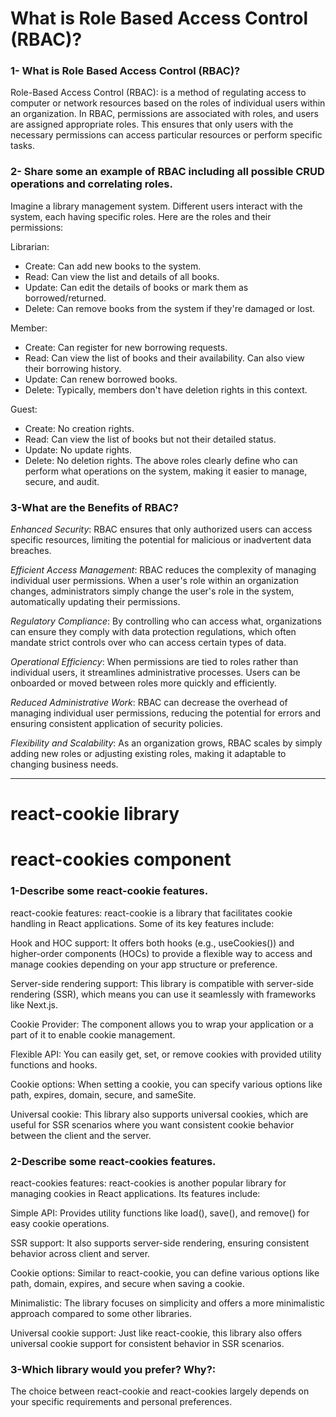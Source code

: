 # What is Role Based Access Control (RBAC)?
### 1- What is Role Based Access Control (RBAC)?

Role-Based Access Control (RBAC): is a method of regulating access to computer or network resources based on the roles of individual users within an organization. In RBAC, permissions are associated with roles, and users are assigned appropriate roles. This ensures that only users with the necessary permissions can access particular resources or perform specific tasks.

### 2- Share some an example of RBAC including all possible CRUD operations and correlating roles.

Imagine a library management system. Different users interact with the system, each having specific roles. Here are the roles and their permissions:

Librarian:

- Create: Can add new books to the system.
- Read: Can view the list and details of all books.
- Update: Can edit the details of books or mark them as borrowed/returned.
- Delete: Can remove books from the system if they're damaged or lost.

Member:

- Create: Can register for new borrowing requests.
- Read: Can view the list of books and their availability. Can also view their borrowing history.
- Update: Can renew borrowed books.
- Delete: Typically, members don't have deletion rights in this context.

Guest:

- Create: No creation rights.
- Read: Can view the list of books but not their detailed status.
- Update: No update rights.
- Delete: No deletion rights.
The above roles clearly define who can perform what operations on the system, making it easier to manage, secure, and audit.


### 3-What are the Benefits of RBAC?

*Enhanced Security*: RBAC ensures that only authorized users can access specific resources, limiting the potential for malicious or inadvertent data breaches.

*Efficient Access Management*: RBAC reduces the complexity of managing individual user permissions. When a user's role within an organization changes, administrators simply change the user's role in the system, automatically updating their permissions.

*Regulatory Compliance*: By controlling who can access what, organizations can ensure they comply with data protection regulations, which often mandate strict controls over who can access certain types of data.

*Operational Efficiency*: When permissions are tied to roles rather than individual users, it streamlines administrative processes. Users can be onboarded or moved between roles more quickly and efficiently.

*Reduced Administrative Work*: RBAC can decrease the overhead of managing individual user permissions, reducing the potential for errors and ensuring consistent application of security policies.


*Flexibility and Scalability*: As an organization grows, RBAC scales by simply adding new roles or adjusting existing roles, making it adaptable to changing business needs.
*** 

# react-cookie library
# react-cookies component

### 1-Describe some react-cookie features.
react-cookie features:
react-cookie is a library that facilitates cookie handling in React applications. Some of its key features include:

Hook and HOC support: It offers both hooks (e.g., useCookies()) and higher-order components (HOCs) to provide a flexible way to access and manage cookies depending on your app structure or preference.

Server-side rendering support: This library is compatible with server-side rendering (SSR), which means you can use it seamlessly with frameworks like Next.js.

Cookie Provider: The <CookiesProvider /> component allows you to wrap your application or a part of it to enable cookie management.

Flexible API: You can easily get, set, or remove cookies with provided utility functions and hooks.

Cookie options: When setting a cookie, you can specify various options like path, expires, domain, secure, and sameSite.

Universal cookie: This library also supports universal cookies, which are useful for SSR scenarios where you want consistent cookie behavior between the client and the server.

### 2-Describe some react-cookies features.
react-cookies features:
react-cookies is another popular library for managing cookies in React applications. Its features include:

Simple API: Provides utility functions like load(), save(), and remove() for easy cookie operations.

SSR support: It also supports server-side rendering, ensuring consistent behavior across client and server.

Cookie options: Similar to react-cookie, you can define various options like path, domain, expires, and secure when saving a cookie.

Minimalistic: The library focuses on simplicity and offers a more minimalistic approach compared to some other libraries.

Universal cookie support: Just like react-cookie, this library also offers universal cookie support for consistent behavior in SSR scenarios.


### 3-Which library would you prefer? Why?:

The choice between react-cookie and react-cookies largely depends on your specific requirements and personal preferences. 

